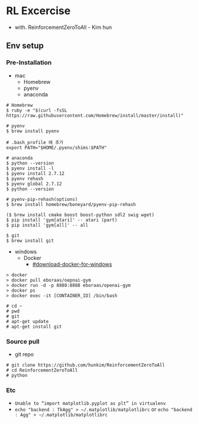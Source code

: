 # RL Excercise
 - with. ReinforcementZeroToAll - Kim hun

## Env setup

### Pre-Installation
- mac 
  - Homebrew
  - pyenv 
  - anaconda
 
```
# Homebrew 
$ ruby -e "$(curl -fsSL https://raw.githubusercontent.com/Homebrew/install/master/install)"
 
# pyenv 
$ brew install pyenv

# .bash_profile 에 추가
export PATH="$HOME/.pyenv/shims:$PATH"

# anaconda
$ python --version
$ pyenv install -l
$ pyenv install 2.7.12
$ pyenv rehash
$ pyenv global 2.7.12
$ python --version

# pyenv-pip-rehash(options)
$ brew install homebrew/boneyard/pyenv-pip-rehash

($ brew install cmake boost boost-python sdl2 swig wget)
$ pip install 'gym[atari]' -- atari (part)
$ pip install 'gym[all]' -- all

$ git
$ brew install git

```
 
- windows
  - Docker
     - [#download-docker-for-windows](https://docs.docker.com/docker-for-windows/install/#download-docker-for-windows)

```
> docker
> docker pull eboraas/oepnai-gym
> docker run -d -p 8888:8888 eboraas/openai-gym
> docker ps
> docker exec -it [CONTAINER_ID] /bin/bash

# cd ~
# pwd
# git
# apt-get update
# apt-get install git

```

### Source pull
- git repo

```
# git clone https://github.com/hunkim/ReinforcementZeroToAll
# cd ReinforcementZeroToAll
# python
```

### Etc
- `Unable to “import matplotlib.pyplot as plt” in virtualenv`
 - `echo "backend : TkAgg" > ~/.matplotlib/matplotlibrc` or `echo "backend : Agg" > ~/.matplotlib/matplotlibrc`
